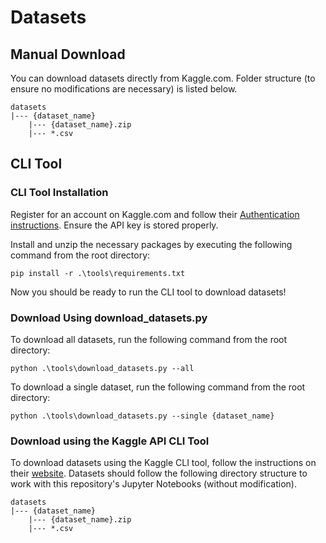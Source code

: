 # Datasets

## Manual Download

You can download datasets directly from Kaggle.com. Folder structure (to ensure no modifications are necessary) is listed below.

```
datasets 
|--- {dataset_name}
    |--- {dataset_name}.zip
    |--- *.csv
```

## CLI Tool

### CLI Tool Installation
Register for an account on Kaggle.com and follow their [Authentication instructions](https://www.kaggle.com/docs/api). Ensure the API key is stored properly.

Install and unzip the necessary packages by executing the following command from the root directory:

```
pip install -r .\tools\requirements.txt
```

Now you should be ready to run the CLI tool to download datasets!

### Download Using download_datasets.py
To download all datasets, run the following command from the root directory:

```
python .\tools\download_datasets.py --all
```

To download a single dataset, run the following command from the root directory:

```
python .\tools\download_datasets.py --single {dataset_name}
```

### Download using the Kaggle API CLI Tool

To download datasets using the Kaggle CLI tool, follow the instructions on their [website](https://www.kaggle.com/docs/api). Datasets should follow the following directory structure to work with this repository's Jupyter Notebooks (without modification).

```
datasets 
|--- {dataset_name}
    |--- {dataset_name}.zip
    |--- *.csv
```
